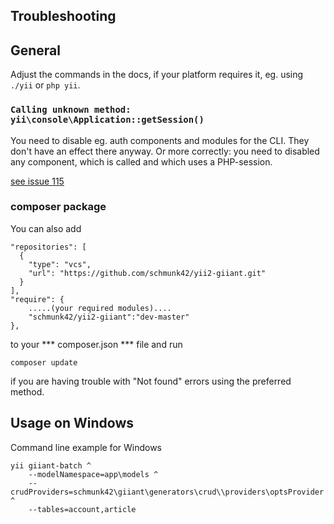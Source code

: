 
Troubleshooting
---------------

## General

Adjust the commands in the docs, if your platform requires it, eg. using `./yii` or `php yii`.

### `Calling unknown method: yii\console\Application::getSession()`

You need to disable eg. auth components and modules for the CLI. They don't have an effect there anyway.
Or more correctly: you need to disabled any component, which is called and which uses a PHP-session.

[see issue 115](https://github.com/schmunk42/yii2-giiant/issues/115#issuecomment-136284039)

### composer package

You can also add

    "repositories": [
      {
        "type": "vcs",
        "url": "https://github.com/schmunk42/yii2-giiant.git"
      }
    ],
    "require": {
        .....(your required modules)....
        "schmunk42/yii2-giiant":"dev-master"
    },

to your *** composer.json ***  file and run

    composer update

if you are having trouble with "Not found" errors using the preferred method.


## Usage on Windows

Command line example for Windows

```
yii giiant-batch ^
    --modelNamespace=app\models ^
    --crudProviders=schmunk42\giiant\generators\crud\\providers\optsProvider ^
    --tables=account,article
```
